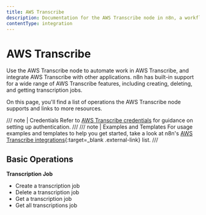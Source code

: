 ```yaml
---
title: AWS Transcribe
description: Documentation for the AWS Transcribe node in n8n, a workflow automation platform. Includes details of operations and configuration, and links to examples and credentials information.
contentType: integration
---
```


# AWS Transcribe

Use the AWS Transcribe node to automate work in AWS Transcribe, and integrate AWS Transcribe with other applications. n8n has built-in support for a wide range of AWS Transcribe features, including creating, deleting, and getting transcription jobs.

On this page, you'll find a list of operations the AWS Transcribe node supports and links to more resources.

/// note | Credentials
Refer to [AWS Transcribe credentials](/integrations/builtin/credentials/aws/) for guidance on setting up authentication. 
///
/// note | Examples and Templates
For usage examples and templates to help you get started, take a look at n8n's [AWS Transcribe integrations](https://n8n.io/integrations/aws-transcribe/){:target=_blank .external-link} list.
///


## Basic Operations

**Transcription Job**
- Create a transcription job
- Delete a transcription job
- Get a transcription job
- Get all transcriptions job


